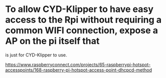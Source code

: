 # To allow CYD-Klipper to have easy access to the Rpi without requiring a common WIFI connection, expose a AP on the pi itself that
is just for CYD-Klipper to use.

https://www.raspberryconnect.com/projects/65-raspberrypi-hotspot-accesspoints/168-raspberry-pi-hotspot-access-point-dhcpcd-method
